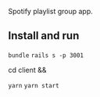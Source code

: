 Spotify playlist group app.

## Install and run

`bundle`
`rails s -p 3001`

cd client &&

`yarn`
`yarn start`
